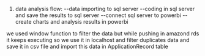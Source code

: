 1. data analysis flow:
    --data importing to sql server
    --coding in sql server and save the results to sql server
    --connect sql server to powerbi
    --create charts and analysis results in powerbi


we used window function to filter the data but while pushing in amazond rds it 
keeps executing so we use it in localhost and filter duplicates data
and save it in csv file and import this data in ApplicationRecord table